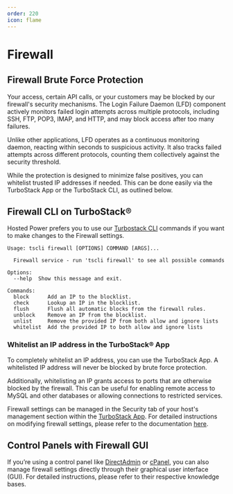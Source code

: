 ```yaml
---
order: 220
icon: flame
---
```

# Firewall

## Firewall Brute Force Protection

Your access, certain API calls, or your customers may be blocked by our firewall's security mechanisms. The Login Failure Daemon (LFD) component actively monitors failed login attempts across multiple protocols, including SSH, FTP, POP3, IMAP, and HTTP, and may block access after too many failures.

Unlike other applications, LFD operates as a continuous monitoring daemon, reacting within seconds to suspicious activity. It also tracks failed attempts across different protocols, counting them collectively against the security threshold.

While the protection is designed to minimize false positives, you can whitelist trusted IP addresses if needed. This can be done easily via the TurboStack App or the TurboStack CLI, as outlined below.

## Firewall CLI on TurboStack®

Hosted Power prefers you to use our [Turbostack CLI](https://docs.turbostack.app/turbostack-app/turbostackcli/) commands if you want to make changes to the Firewall settings.

```
Usage: tscli firewall [OPTIONS] COMMAND [ARGS]...
 
  Firewall service - run 'tscli firewall' to see all possible commands
 
Options:
  --help  Show this message and exit.
 
Commands:
  block      Add an IP to the blocklist.
  check      Lookup an IP in the blocklist.
  flush      Flush all automatic blocks from the firewall rules.
  unblock    Remove an IP from the blocklist.
  unlist     Remove the provided IP from both allow and ignore lists
  whitelist  Add the provided IP to both allow and ignore lists
```

### Whitelist an IP address in the TurboStack® App

To completely whitelist an IP address, you can use the TurboStack App. A whitelisted IP address will never be blocked by brute force protection.

Additionally, whitelisting an IP grants access to ports that are otherwise blocked by the firewall. This can be useful for enabling remote access to MySQL and other databases or allowing connections to restricted services.

Firewall settings can be managed in the Security tab of your host's management section within the [TurboStack App](https://my.turbostack.app "TurboStack App"). For detailed instructions on modifying firewall settings, please refer to the documentation [here](https://docs.turbostack.app/turbostack-app/ "Here").

## Control Panels with Firewall GUI

If you’re using a control panel like [DirectAdmin](../Technologies/Control%20Panels/directadmin.md) or [cPanel](../Technologies/Control%20Panels/cpanel.md), you can also manage firewall settings directly through their graphical user interface (GUI). For detailed instructions, please refer to their respective knowledge bases.
